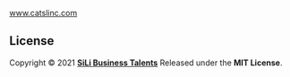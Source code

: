 www.catslinc.com

## License

Copyright © 2021 **[SiLi Business Talents](https://www.catslinc.com)** Released under the **MIT License**.